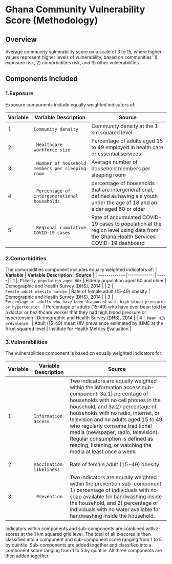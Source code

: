 # Ghana Community Vulnerability Score (Methodology)

## Overview
Average community vulnerability score on a scale of 3 to 15, where higher values represent higher levels of vulnerability, based on communities’ 1) exposure risk, 2) comorbidities risk, and 3) other vulnerabilities.

## Components Included

### 1.Exposure

Exposure components include equally weighted indicators of: 

| **Variable**      | **Variable Description**  | **Source** |
| ------------- |-------------| -----|
| 1 |<code>Community density</code>      | Community density at the 1 km squared level| Demographic and Health Survey (DHS), 2014 |
| 2 |<code> Healthcare workforce size</code>      |  Percentage of adults aged 15 to 49 employed in health care or essential services| Demographic and Health Survey (DHS), 2014 |
| 3 |<code> Number of household members per sleeping room</code>      |  Average number of household members per sleeping room| Demographic and Health Survey (DHS), 2014 |
| 4 |<code> Percentage of intergenerational households</code>      |  percentage of households that are intergenerational, defined as having a a youth under the age of 18 and an elder aged 60 or older | Demographic and Health Survey (DHS), 2014 |
| 5 |<code> Regional cumulative COVID-19 cases </code>      |   Rate of accumulated COVID-19 cases to population at the region level using data from the Ghana Health Services COVID-19 dashboard | Ghana Health Services COVID-19 dashboard |


### 2.Comorbidities

The comorbidities component includes equally weighted indicators of:
| **Variable**      | **Variable Description**  | **Source** |
| ------------- |-------------| -----|
| 1 |<code> Elderly population aged 60+</code>      | Elderly population aged 60 and older | Demographic and Health Survey (DHS), 2014 |
| 2 |<code> Female adult obesity burden</code>      |  Rate of female adult (15-49) obesity | Demographic and Health Survey (DHS), 2014 |
| 3 |<code> Percentage of adults who have been diagnosed with high blood pressures or hypertension </code>      |   Percentage of adults (15-49) who have ever been told by a doctor or healthcare worker that they had high blood pressure or hypertension | Demographic and Health Survey (DHS), 2014 |
| 4 |<code>  Mean HIV prevalence  </code>      |   Adult (15-49) mean HIV prevalence estimated by IHME at the 5 km squared level | Institute for Health Metrics Evaluation |


### 3.Vulnerabilities

The vulnerabilities component is based on equally weighted indicators for:

| **Variable**      | **Variable Description**  | **Source** |
| ------------- |-------------| -----|
| 1 |<code> Information access</code>      | Two indicators are equally weighted within the information access sub-component: 3a.1) percentage of households with no cell phones in the household, and 3a.2) percentage of households with no radio, internet, or television and no adults aged 15 to 49 who regularly consume traditional media (newspaper, radio, television). Regular consumption is defined as reading, listening, or watching the media at least once a week.  | Demographic and Health Survey (DHS), 2014 |
| 2 |<code> Vaccination likeliness </code>      |  Rate of female adult (15-49) obesity | Demographic and Health Survey (DHS), 2014 |
| 3 |<code> Prevention </code>      |    Two indicators are equally weighted within the prevention sub-component: 1) percentage of individuals with no soap available for handwashing inside the household, and 2) percentage of individuals with no water available for handwashing inside the household. | Demographic and Health Survey (DHS), 2014 |



Indicators within components and sub-components are combined with z-scores at the 1 km squared grid level. The total of all z-scores is then classified into a component and sub-component score ranging from 1 to 5 by quintile. Sub-components are added together and classified into a component score ranging from 1 to 5 by quintile. All three components are then added together.
